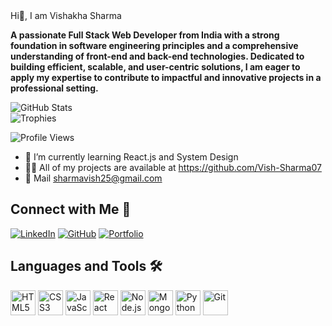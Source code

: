 <div align="center>![girl codes](https://github.com/user-attachments/assets/3efc8d4d-679d-453f-bd9a-f1fb0d4ab98a)</div>div>


## Hi👋, I am Vishakha Sharma


**A passionate Full Stack Web Developer from India with a strong foundation in software engineering principles and a comprehensive understanding of front-end and back-end technologies. Dedicated to building efficient, scalable, and user-centric solutions, I am eager to apply my expertise to contribute to impactful and innovative projects in a professional setting.**


<div >

  ![GitHub Stats](https://github-readme-stats.vercel.app/api?username=Vish-Sharma&show_icons=true&count_private=true)  
  ![Trophies](https://github-profile-trophy.vercel.app/?username=Vish-Sharma07&theme=dracula&column=4)

</div>


![Profile Views](https://komarev.com/ghpvc/?username=Vish-Sharma07&color=blue)


- 🌱 I’m currently learning React.js and System Design
- 👨‍💻 All of my projects are available at https://github.com/Vish-Sharma07
- 💬 Mail sharmavish25@gmail.com

## Connect with Me 🤝

[![LinkedIn](https://img.shields.io/badge/LinkedIn-blue?style=for-the-badge&logo=linkedin)](https://www.linkedin.com/in/vishakha-sharma-1ba079210/)
[![GitHub](https://img.shields.io/badge/GitHub-black?style=for-the-badge&logo=github)](https://github.com/Vish-Sharma07)
[![Portfolio](https://img.shields.io/badge/Portfolio-grey?style=for-the-badge&logo=google-chrome)](https://YourPortfolioLink.com)

## Languages and Tools 🛠️

<p align="left">
  <img src="https://img.icons8.com/color/48/000000/html-5.png" alt="HTML5" height="40" />
  <img src="https://img.icons8.com/color/48/000000/css3.png" alt="CSS3" height="40" />
  <img src="https://img.icons8.com/color/48/000000/javascript.png" alt="JavaScript" height="40" />
  <img src="https://img.icons8.com/office/40/000000/react.png" alt="React" height="40" />
  <img src="https://img.icons8.com/color/48/000000/nodejs.png" alt="Node.js" height="40" />
  <img src="https://img.icons8.com/color/48/000000/mongodb.png" alt="MongoDB" height="40" />
  <img src="https://img.icons8.com/color/48/000000/python.png" alt="Python" height="40" />
  <img src="https://img.icons8.com/color/48/000000/git.png" alt="Git" height="40" />
</p>


